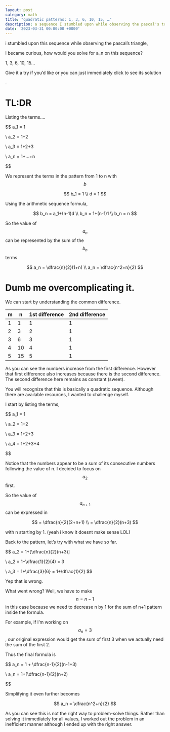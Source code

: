 ```yaml
---
layout: post
category: math
title: "quadratic patterns: 1, 3, 6, 10, 15, …"
description: a sequence I stumbled upon while observing the pascal's triangle.
date: '2023-03-31 00:00:00 +0000'
---
```

<script src="https://cdn.mathjax.org/mathjax/latest/MathJax.js?config=TeX-AMS-MML_HTMLorMML" type="text/javascript"></script>

i stumbled upon this sequence while observing the pascal’s triangle,

I became curious, how would you solve for a_n on this sequence?

1, 3, 6, 10, 15…

Give it a try if you’d like or you can just immediately click to see its solution

.

# TL:DR

Listing the terms....

$$
a_1 = 1

\\ a_2 = 1+2

\\ a_3 = 1+2+3

\\ a_n = 1+...+n

$$

We represent the terms in the pattern from 1 to n with $$b$$

$$
b_1 = 1
\\ d = 1
$$

Using the arithmetic sequence formula,

$$
b_n = a_1+(n-1)d
\\ b_n = 1+(n-1)1
\\ b_n = n
$$

So the value of $$a_n$$ can be represented by the sum of the $$b_n$$ terms.

$$
a_n = \dfrac{n}{2}(1+n)
\\ a_n = \dfrac{n^2+n}{2}
$$

# Dumb me overcomplicating it.

We can start by understanding the common difference.

| m   | n | 1st difference  | 2nd difference |
| --- |---| --------------- | ---------------|
| 1   | 1 |  1  |  1 |
| 2   | 3 |  2 | 1 |
| 3   | 6 | 3 | 1|
| 4   | 10 | 4 | 1 |
| 5   | 15 | 5 | 1|

As you can see the numbers increase from the first difference. However that first difference also increases because there is the second difference. The second difference here remains as constant (sweet).

You will recognize that this is basically a quadratic sequence. Although there are available resources, I wanted to challenge myself.

I start by listing the terms,

$$
a_1 = 1

\\ a_2 = 1+2

\\ a_3 = 1+2+3

\\ a_4 = 1+2+3+4

$$

Notice that the numbers appear to be a sum of its consecutive numbers following the value of n. 
I decided to focus on $$a_2$$ first.

So the value of $$a_{n+1}$$ can be expressed in

$$
= \dfrac{n}{2}(2+n+1)
\\ = \dfrac{n}{2}(n+3)
$$

with n starting by 1.
(yeah i know it doesnt make sense LOL)

Back to the pattern, let’s try with what we have so far.

$$
a_2 = 1+[\dfrac{n}{2}(n+3)]

\\ a_2 = 1+\dfrac{1}{2}(4) = 3

\\ a_3 = 1+\dfrac{3}{6} = 1+\dfrac{1}{2}
$$

Yep that is wrong.

What went wrong? Well, we have to make $$n = n-1$$ in this case because we need to decrease n by 1 for the sum of n+1 pattern inside the formula. 

For example, if I’m working on $$a_n = 3$$, our original expression would get the sum of first 3 when we actually need the sum of the first 2.

Thus the final formula is

$$
a_n = 1 + \dfrac{n-1}{2}(n-1+3)

\\ a_n = 1+[\dfrac{n-1}{2}(n+2)

$$

Simplifying it even further becomes

$$
a_n = \dfrac{n^2+n}{2}
$$

As you can see this is not the right way to problem-solve things. Rather than solving it immediately for all values, I worked out the problem in an inefficient manner although I ended up with the right answer.